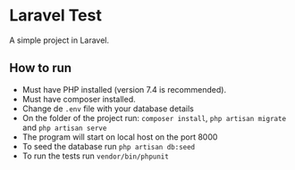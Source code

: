

<p align="center">
<h1> Laravel Test </h1>
</p>

A simple project in Laravel.

## How to run

- Must have PHP installed (version 7.4 is recommended).
- Must have composer installed.
- Change de ```.env``` file with your database details
- On the folder of the project run: ```composer install```, ```php artisan migrate``` and ```php artisan serve```
- The program will start on local host on the port 8000
- To seed the database run ```php artisan db:seed```
- To run the tests run ```vendor/bin/phpunit```



